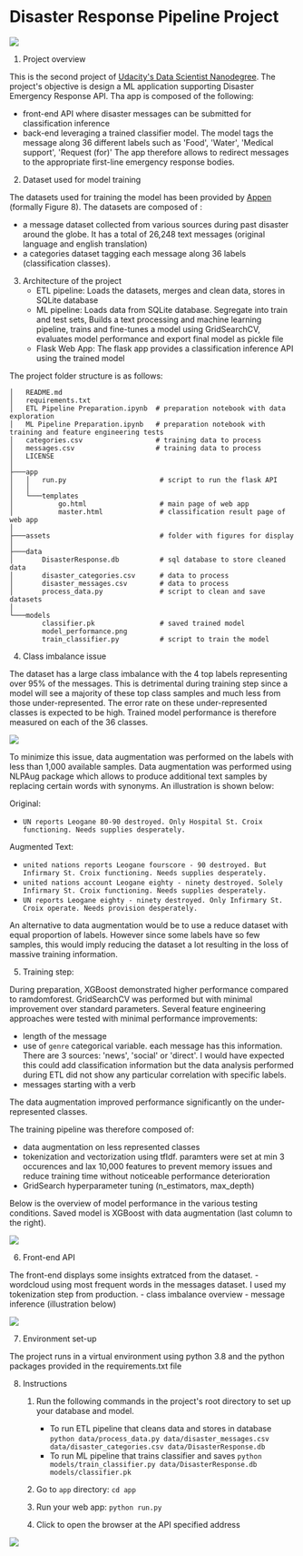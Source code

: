 # Disaster Response Pipeline Project

![](./assets/wordcloud.png)

1. Project overview

This is the second project of [Udacity's Data Scientist Nanodegree](https://www.udacity.com/course/data-scientist-nanodegree--nd025).
The project's objective is design a ML application supporting Disaster Emergency Response API. Tha app is composed of the following:
- front-end API where disaster messages can be submitted for classification inference
- back-end leveraging a trained classifier model. The model tags the message along 36 different labels such as 'Food', 'Water', 'Medical support', 'Request (for)'
The app therefore allows to redirect messages to the appropriate first-line emergency response bodies.

2. Dataset used for model training

The datasets used for training the model has been provided by [Appen](https://www.figure-eight.com/) (formally Figure 8). The datasets are composed of :
- a message dataset collected from various sources during past disaster around the globe. It has a total of 26,248 text messages (original language and english translation)
- a categories dataset tagging each message along 36 labels (classification classes).


3. Architecture of the project
    - ETL pipeline: Loads the datasets, merges and clean data, stores in SQLite database
    - ML pipeline: Loads data from SQLite database. Segregate into train and test sets, Builds a text processing and machine learning pipeline, trains and fine-tunes a model using GridSearchCV, evaluates model performance and export final model as pickle file
    - Flask Web App: The flask app provides a classification inference API using the trained model

The project folder structure is as follows:

```
│   README.md
│   requirements.txt
│   ETL Pipeline Preparation.ipynb  # preparation notebook with data exploration
│   ML Pipeline Preparation.ipynb   # preparation notebook with training and feature engineering tests
│   categories.csv                  # training data to process
│   messages.csv                    # training data to process
│   LICENSE
│
├───app
│   │   run.py                       # script to run the flask API
│   │
│   └───templates
│           go.html                  # main page of web app
│           master.html              # classification result page of web app
│
├───assets                           # folder with figures for display
│
├───data
│       DisasterResponse.db          # sql database to store cleaned data
│       disaster_categories.csv      # data to process
│       disaster_messages.csv        # data to process
│       process_data.py              # script to clean and save datasets
│
└───models
        classifier.pk                # saved trained model
        model_performance.png
        train_classifier.py          # script to train the model
```

4. Class imbalance issue

The dataset has a large class imbalance with the 4 top labels representing over 95% of the messages. This is detrimental during training step since a model will see a majority of these top class samples and much less from those under-represented. The error rate on these under-represented classes is expected to be high. Trained model performance is therefore measured on each of the 36 classes.

![](./assets/class_imbalance.png)

To minimize this issue, data augmentation was performed on the labels with less than 1,000 available samples. Data augmentation was performed using NLPAug package which allows to produce additional text samples by replacing certain words with synonyms. An illustration is shown below:

Original:
- `UN reports Leogane 80-90 destroyed. Only Hospital St. Croix functioning. Needs supplies desperately.`

Augmented Text:
- `united nations reports Leogane fourscore - 90 destroyed. But Infirmary St. Croix functioning. Needs supplies desperately.`
- `united nations account Leogane eighty - ninety destroyed. Solely Infirmary St. Croix functioning. Needs supplies desperately.`
- `UN reports Leogane eighty - ninety destroyed. Only Infirmary St. Croix operate. Needs provision desperately.`

An alternative to data augmentation would be to use a reduce dataset with equal proportion of labels. However since some labels have so few samples, this would imply reducing the dataset a lot resulting in the loss of massive training information.


5. Training step:

During preparation, XGBoost demonstrated higher performance compared to ramdomforest. GridSearchCV was performed but with minimal improvement over standard parameters. Several feature engineering approaches were tested with minimal performance improvements:
- length of the message
- use of `genre` categorical variable. each message has this information. There are 3 sources: 'news', 'social' or 'direct'. I would have expected this could add classification information but the data analysis performed during ETL did not show any particular correlation with specific labels.
- messages starting with a verb

The data augmentation improved performance significantly on the under-represented classes.

The training pipeline was therefore composed of:
- data augmentation on less represented classes
- tokenization and vectorization using tfIdf. paramters were set at min 3 occurences and lax 10,000 features to prevent memory issues and reduce training time without noticeable performance deterioration
- GridSearch hyperparameter tuning (n_estimators, max_depth)

Below is the overview of model performance in the various testing conditions. Saved model is XGBoost with data augmentation (last column to the right).

![](./assets/fine-tuning.png)


6. Front-end API

The front-end displays some insights extratced from the dataset.
    - wordcloud using most frequent words in the messages dataset. I used my tokenization step from production.
    - class imbalance overview
    - message inference (illustration below)

![](./assets/message_inference.png)


7. Environment set-up

The project runs in a virtual environment using python 3.8 and the python packages provided in the requirements.txt file


8. Instructions
    1. Run the following commands in the project's root directory to set up your database and model.

        - To run ETL pipeline that cleans data and stores in database
            `python data/process_data.py data/disaster_messages.csv data/disaster_categories.csv data/DisasterResponse.db`
        - To run ML pipeline that trains classifier and saves
            `python models/train_classifier.py data/DisasterResponse.db models/classifier.pk`

    2. Go to `app` directory: `cd app`

    3. Run your web app: `python run.py` 

    4. Click to open the browser at the API specified address

![](./assets/front_end.png)
